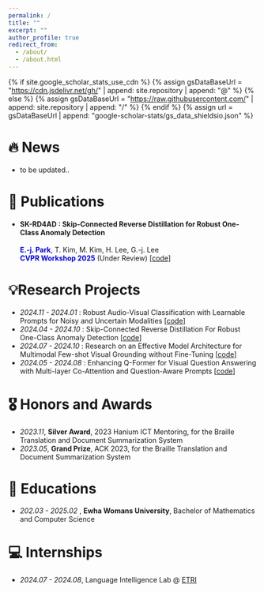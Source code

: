 ```yaml
---
permalink: /
title: ""
excerpt: ""
author_profile: true
redirect_from: 
  - /about/
  - /about.html
---
```


{% if site.google_scholar_stats_use_cdn %}
{% assign gsDataBaseUrl = "https://cdn.jsdelivr.net/gh/" | append: site.repository | append: "@" %}
{% else %}
{% assign gsDataBaseUrl = "https://raw.githubusercontent.com/" | append: site.repository | append: "/" %}
{% endif %}
{% assign url = gsDataBaseUrl | append: "google-scholar-stats/gs_data_shieldsio.json" %}

<span class='anchor' id='about-me'></span>



# 🔥 News
- to be updated..

# 📝 Publications 
- #### SK-RD4AD : Skip-Connected Reverse Distillation for Robust One-Class Anomaly Detection 
  <span style="color:MediumBlue">**E.-j. Park**</span>, T. Kim, M. Kim, H. Lee, G.-j. Lee
  <br><span style="color:MediumBlue">**CVPR Workshop 2025**</span> (Under Review) 
  [[code]](https://github.com/pej0918/Robust-AV-Classification)


# 💡Research Projects 
- *2024.11 - 2024.01* : Robust Audio-Visual Classification with Learnable Prompts for Noisy and Uncertain Modalities [[code](https://github.com/pej0918/Robust-AV-Classification)] 
- *2024.04 - 2024.10* : Skip-Connected Reverse Distillation For Robust One-Class Anomaly Detection [[code](https://github.com/pej0918/SK-RD4AD)]
- *2024.07 - 2024.10* : Research on an Effective Model Architecture for Multimodal Few-shot Visual Grounding without Fine-Tuning [[code](https://github.com/pej0918/Multimodal-FS-VisualGrounding)]
- *2024.05 - 2024.08* : Enhancing Q-Former for Visual Question Answering with Multi-layer Co-Attention and Question-Aware Prompts [[code](https://github.com/pej0918/Enhanced-QFormer-VQA)] 

# 🎖 Honors and Awards
- *2023.11*, **Silver Award**, 2023 Hanium ICT Mentoring, for the Braille Translation and Document Summarization System 
- *2023.05*, **Grand Prize**, ACK 2023, for the Braille Translation and Document Summarization System
  
# 📖 Educations
- *202.03 - 2025.02* , **Ewha Womans University**, Bachelor of Mathematics and Computer Science

# 💻 Internships
- *2024.07 - 2024.08*, Language Intelligence Lab @ [ETRI](https://www.etri.re.kr/eng/main/main.etri)
